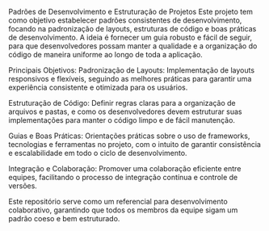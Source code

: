 Padrões de Desenvolvimento e Estruturação de Projetos
Este projeto tem como objetivo estabelecer padrões consistentes de desenvolvimento, focando na padronização de layouts, estruturas de código e boas práticas de desenvolvimento. A ideia é fornecer um guia robusto e fácil de seguir, para que desenvolvedores possam manter a qualidade e a organização do código de maneira uniforme ao longo de toda a aplicação.

Principais Objetivos:
Padronização de Layouts: Implementação de layouts responsivos e flexíveis, seguindo as melhores práticas  para garantir uma experiência consistente e otimizada para os usuários.

Estruturação de Código: Definir regras claras para a organização de arquivos e pastas, e como os desenvolvedores devem estruturar suas implementações para manter o código limpo e de fácil manutenção.

Guias e Boas Práticas: Orientações práticas sobre o uso de frameworks, tecnologias e ferramentas no projeto, com o intuito de garantir consistência e escalabilidade em todo o ciclo de desenvolvimento.

Integração e Colaboração: Promover uma colaboração eficiente entre equipes, facilitando o processo de integração contínua e controle de versões.

Este repositório serve como um referencial para desenvolvimento colaborativo, garantindo que todos os membros da equipe sigam um padrão coeso e bem estruturado.
